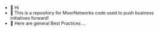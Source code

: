 - 👋 Hi
- 👀 This is a repository for MoorNetworks code used to push business initiatives forward!
- 🌱 Here are general Best Practices ...

